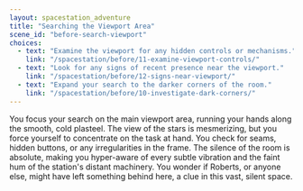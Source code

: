 ```yaml
---
layout: spacestation_adventure
title: "Searching the Viewport Area"
scene_id: "before-search-viewport"
choices:
  - text: "Examine the viewport for any hidden controls or mechanisms."
    link: "/spacestation/before/11-examine-viewport-controls/"
  - text: "Look for any signs of recent presence near the viewport."
    link: "/spacestation/before/12-signs-near-viewport/"
  - text: "Expand your search to the darker corners of the room."
    link: "/spacestation/before/10-investigate-dark-corners/"
---
```


You focus your search on the main viewport area, running your hands along the smooth, cold plasteel. The view of the stars is mesmerizing, but you force yourself to concentrate on the task at hand. You check for seams, hidden buttons, or any irregularities in the frame. The silence of the room is absolute, making you hyper-aware of every subtle vibration and the faint hum of the station's distant machinery. You wonder if Roberts, or anyone else, might have left something behind here, a clue in this vast, silent space.
